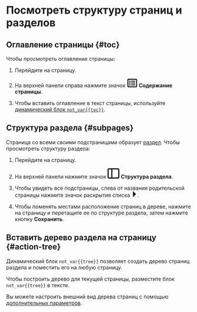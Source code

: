 # Посмотреть структуру страниц и разделов

## Оглавление страницы {#toc}

Чтобы просмотреть оглавление страницы:

1. Перейдите на страницу.

1. На верхней панели справа нажмите значок ![](../_assets/wiki/svg/ico-toc.svg) **Содержание страницы**.

1. Чтобы вставить оглавление в текст страницы, используйте [динамический блок `not_var{{toc}}`](actions/toc.md).

## Структура раздела {#subpages}

Страница со всеми своими подстраницами образует [раздел](structure.md). Чтобы просмотреть структуру раздела:

1. Перейдите на страницу.

1. На верхней панели нажмите значок ![](../_assets/wiki/svg/structure-icon.svg) **Структура раздела**. 

1. Чтобы увидеть все подстраницы, слева от названия родительской страницы нажмите значок раскрытия списка ![](../_assets/wiki/svg/navigation-tree-item.svg).

1. Чтобы поменять местами расположение страниц в дереве, нажмите на страницу и перетащите ее по структуре раздела, затем нажмите кнопку **Сохранить**.

## Вставить дерево раздела на страницу {#action-tree}

Динамический блок `not_var{{tree}}` позволяет создать дерево страниц раздела и поместить его на любую страницу.

Чтобы построить дерево для текущей страницы, разместите блок `not_var{{tree}}` в тексте.

Вы можете настроить внешний вид дерева страниц с помощью [дополнительных параметров](actions/page-lists.md).
